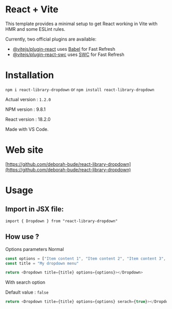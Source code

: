 # React + Vite

This template provides a minimal setup to get React working in Vite with HMR and some ESLint rules.

Currently, two official plugins are available:

- [@vitejs/plugin-react](https://github.com/vitejs/vite-plugin-react/blob/main/packages/plugin-react/README.md) uses [Babel](https://babeljs.io/) for Fast Refresh
- [@vitejs/plugin-react-swc](https://github.com/vitejs/vite-plugin-react-swc) uses [SWC](https://swc.rs/) for Fast Refresh

# Installation
`npm i react-library-dropdown`
or
`npm install react-library-dropdown`

Actual version : `1.2.0`

NPM version : 9.8.1

React version : 18.2.0

Made with VS Code.

# Web site
[https://github.com/deborah-bude/react-library-dropdown](https://github.com/deborah-bude/react-library-dropdown)

# Usage
## Import in JSX file:
`import { Dropdown } from "react-library-dropdown"`

## How use ?
Options parameters
Normal
``` js
const options = ["Item content 1", "Item content 2", "Item content 3", "Item content 4"]
const title = "My dropdown menu"

return <Dropdown title={title} options={options}></Dropdown>

```

With search option

Default value : `false`
``` js
return <Dropdown title={title} options={options} serach={true}></Dropdown>
```